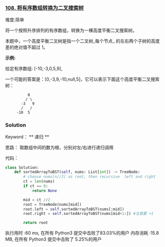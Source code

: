 ### [108. 将有序数组转换为二叉搜索树](https://leetcode-cn.com/problems/convert-sorted-array-to-binary-search-tree/)

难度:简单

将一个按照升序排列的有序数组，转换为一棵高度平衡二叉搜索树。

本题中，一个高度平衡二叉树是指一个二叉树_每个节点_ 的左右两个子树的高度差的绝对值不超过 1。

**示例:**

给定有序数组: [-10,-3,0,5,9],

一个可能的答案是：[0,-3,9,-10,null,5]，它可以表示下面这个高度平衡二叉搜索树：
```
          0
         / \
       -3   9
       /   /
     -10  5
```

###  Solution

Keyword： ** 递归    **

思路： 取数组中间的数为根，分别对左/右进行递归调用


代码：

```python
class Solution:
    def sortedArrayToBST(self, nums: List[int]) -> TreeNode:
        # choose nums[n//2] as root, then recursive  left and right 
        ct = len(nums) 
        if ct == 0:
            return None 

        mid = ct //2 
        root = TreeNode(nums[mid])
        root.left = self.sortedArrayToBST(nums[:mid])
        root.right = self.sortedArrayToBST(nums[mid+1:]) #注意要 +1 

        return root 
```

执行用时 :60 ms,   在所有  Python3  提交中击败了83.03%的用户
内存消耗 :15.8 MB, 在所有  Python3  提交中击败了 5.25%的用户

